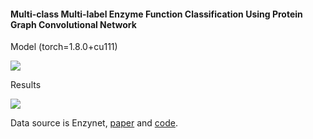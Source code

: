 #### Multi-class Multi-label Enzyme Function Classification Using Protein Graph Convolutional Network


Model (torch=1.8.0+cu111)

<img src="https://github.com/mhlee216/EC_number_Prediction_PGCN/blob/main/model.png">

Results

<img src="https://github.com/mhlee216/EC_number_Prediction_PGCN/blob/main/results.png">


Data source is Enzynet, <a href="https://peerj.com/articles/4750/">paper</a> and <a href="https://github.com/shervinea/enzynet">code</a>.
